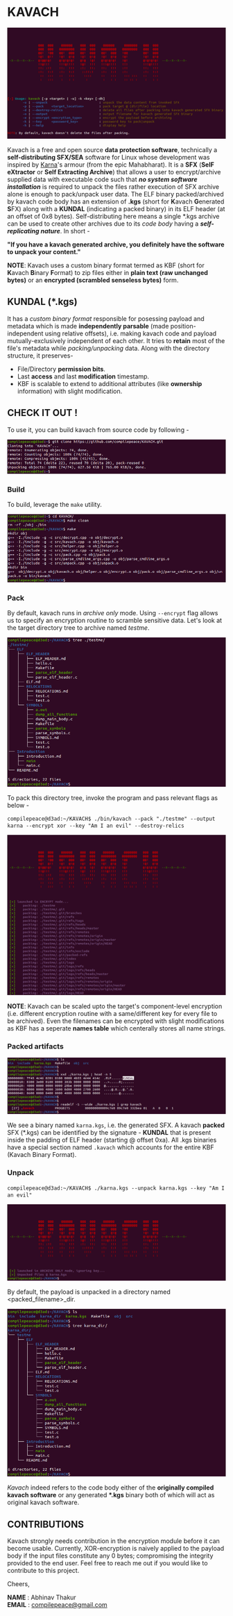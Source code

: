# KAVACH
![help](./images/help.png)

Kavach is a free and open source **data protection software**, technically a **self-distributing SFX/SEA** software for Linux whose development was inspired by [Karna]'s armour (from the epic Mahabharat). It is a **SFX** (**SelF eXtractor** or **Self Extracting Archive**) that allows a user to encrypt/archive supplied data with executable code such that ***no system software installation*** is required to unpack the files rather execution of SFX archive alone is enough to pack/unpack user data. The ELF binary packed/archived by kavach code body has an extension of **.kgs** (short for **K**avach **G**enerated **S**FX) along with a **KUNDAL** (indicating a packed binary) in its ELF header (at an offset of 0x8 bytes). Self-distributing here means a single *.kgs archive can be used to create other archives due to its *code body* having a ***self-replicating nature***. In short -

**"If you have a kavach generated archive, you definitely have the software to unpack your content."**

 **NOTE**: Kavach uses a custom binary format termed as KBF (short for **K**avach **B**inary **F**ormat) to zip files either in **plain text (raw unchanged bytes)** or an **encrypted (scrambled senseless bytes)** form.


## KUNDAL (*.kgs)
It has a *custom binary format* responsible for posessing payload and metadata which is made **independently parsable** (made position-independent using relative offsets), i.e. making kavach code and payload mutually-exclusively independent of each other. It tries to **retain** most of the file's metadata while *packing/unpacking* data. Along with the directory structure, it preserves-
* File/Directory **permission bits**.
* Last **access** and last **modification** timestamp.
* KBF is scalable to extend to additional attributes (like **ownership** information) with slight modification.



## CHECK IT OUT !
To use it, you can build kavach from source code by following -

![git_clone](./images/git_clone.png)

### Build
To build, leverage the `make` utility.

![build](./images/build.png)

### Pack
By default, kavach runs in *archive only* mode. Using `--encrypt` flag allows us to specify an encryption routine to scramble sensitive data. Let's look at the target directory tree to archive named *testme*.

![target](./images/target.png)

To pack this directory tree, invoke the program and pass relevant flags as below - 
```
compilepeace@d3ad:~/KAVACH$ ./bin/kavach --pack "./testme" --output karna --encrypt xor --key "Am I an evil" --destroy-relics
```

![pack](./images/pack.png)

**NOTE**: Kavach can be scaled upto the target's component-level encryption (i.e. different encryption routine with a same/different key for every file to be archived). Even the filenames can be encrypted with slight modifications as KBF has a seperate **names table** which centerally stores all name strings.

### Packed artifacts

![metadata](./images/metadata.png)

We see a binary named `karna.kgs`, i.e. the generated SFX. A kavach **packed** SFX (\*.kgs) can be identified by the signature - **KUNDAL** that is present inside the padding of ELF header (starting @ offset 0xa). All .kgs binaries have a special section named `.kavach` which accounts for the entire KBF (Kavach Binary Format).


### Unpack
```
compilepeace@d3ad:~/KAVACH$ ./karna.kgs --unpack karna.kgs --key "Am I an evil"
```

![unpack](./images/unpack.png)

By default, the payload is unpacked in a directory named \<packed_filename\>_dir.

![unpack_dir](./images/unpack_dir.png)


*Kavach* indeed refers to the code body either of the **originally compiled kavach software** or any generated **\*.kgs** binary both of which will act as original kavach software.

## CONTRIBUTIONS
Kavach strongly needs contribution in the encryption module before it can become usable. Currently, XOR-encryption is naively applied to the payload body if the input files constitute any 0 bytes; compromising the integrity provided to the end user. Feel free to reach me out if you would like to contribute to this project.

Cheers,
<br>

[Karna]: https://en.wikipedia.org/wiki/Karna


**NAME**  : Abhinav Thakur <br>
**EMAIL** : compilepeace@gmail.com  
